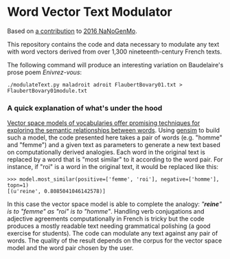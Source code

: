 # Word Vector Text Modulator
Based on [a contribution](https://github.com/mbwolff/Word-Vector-Text-Modulator) to [2016 NaNoGenMo](https://github.com/NaNoGenMo/2016).

This repository contains the code and data necessary to modulate any text with word vectors derived from over 1,300 nineteenth-century French texts.

The following command will produce an interesting variation on Baudelaire's prose poem _Enivrez-vous_:

```
./modulateText.py maladroit adroit FlaubertBovary01.txt > FlaubertBovary01module.txt
```

### A quick explanation of what's under the hood

[Vector space models of vocabularies offer promising techniques for exploring the semantic relationships between words](http://bookworm.benschmidt.org/posts/2015-10-25-Word-Embeddings.html). Using [gensim](https://radimrehurek.com/gensim/models/word2vec.html) to build such a model, the code presented here takes a pair of words (e.g. "homme" and "femme") and a given text as parameters to generate a new text based on computationally derived analogies. Each word in the original text is replaced by a word that is "most similar" to it according to the word pair. For instance, if "roi" is a word in the original text, it would be replaced like this:

```
>>> model.most_similar(positive=['femme', 'roi'], negative=['homme'], topn=1)
[(u'reine', 0.8085041046142578)]
```
In this case the vector space model is able to complete the analogy: _"**reine**" is to "femme" as "roi" is to "homme"_. Handling verb conjugations and adjective agreements computationally in French is tricky but the code produces a mostly readable text needing grammatical polishing (a good exercise for students). The code can modulate any text against any pair of words. The quality of the result depends on the corpus for the vector space model and the word pair chosen by the user.
